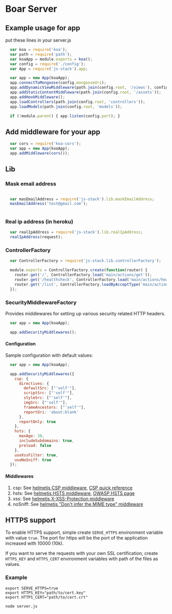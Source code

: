 # Boar Server 

## Example usage for app

put these lines in your server.js
``` javascript
  var koa = require('koa');
  var path = require('path');
  var koaApp = module.exports = koa();
  var config = require('./config');
  var App = require('js-stack').app;

  var app = new App(koaApp);
  app.connectToMongoose(config.mongooseUri);
  app.addDynamicViewMiddleware(path.join(config.root, '/views'), config.env === 'development');
  app.addStaticContentMiddleware(path.join(config.root, '/assets'));
  app.addHookMiddleware();
  app.loadControllers(path.join(config.root, 'controllers'));
  app.loadModels(path.join(config.root, 'models'));

  if (!module.parent) { app.listen(config.port); }
```
## Add middleware for your app
``` javascript
  var cors = require('koa-cors');
  var app = new App(koaApp);
  app.addMiddleware(cors());
```

## Lib

### Mask email address
``` javascript

  var masEmailAddress = require('js-stack').lib.maskEmailAddress;
  masEmailAddress('test@gmail.com');
  
```
### Real ip address (in heroku)
``` javascript
  var realIpAddress = require('js-stack').lib.realIpAddress;
  realIpAddress(request);
```
### ControllerFactory
``` javascript
  var ControllerFactory = require('js-stack.lib.controllerFactory');

  module.exports = ControllerFactory.create(function(router) {
    router.get('/', ControllerFactory.load('main/actions/get'));
    router.get('/healthcheck', ControllerFactory.load('main/actions/healthcheck/get'));
    router.get('/list', ControllerFactory.loadByAcceptType('main/actions/list/get'));
  });
```

### SecurityMiddlewareFactory
Provides middlewares for setting up various security related HTTP headers.

``` javascript
  var app = new App(koaApp);

  app.addSecurityMiddlewares();
```

#### Configuration
Sample configuration with default values:

``` javascript
  var app = new App(koaApp);

  app.addSecurityMiddlewares({
    csp: {
      directives: {
        defaultSrc: ["'self'"],
        scriptSrc: ["'self'"],
        styleSrc: ["'self'"],
        imgSrc: ["'self'"],
        frameAncestors: ["'self'"],
        reportUri: 'about:blank'
      },
      reportOnly: true
    },
    hsts: {
      maxAge: 30,
      includeSubdomains: true,
      preload: false
    },
    useXssFilter: true,
    useNoSniff: true
  });
```

#### Middlewares

1. csp: See [helmetjs CSP middleware](https://github.com/helmetjs/csp), [CSP quick reference](http://content-security-policy.com/)
2. hsts: See [helmetjs HSTS middleware](https://github.com/helmetjs/hsts), [OWASP HSTS page](https://www.owasp.org/index.php/HTTP_Strict_Transport_Security)
3. xss: See [helmetjs X-XSS-Protection middleware](https://github.com/helmetjs/x-xss-protection)
4. noSniff: See [helmetjs "Don't infer the MIME type" middleware](https://github.com/helmetjs/dont-sniff-mimetype)

## HTTPS support
To enable HTTPS support, simple create `SERVE_HTTPS` environment variable with value `true`.
The port for https will be the port of the application increased with 10000 (10k).

If you want to serve the requests with your own SSL certification, create `HTTPS_KEY` and `HTTPS_CERT`
environment variables with path of the files as values.

### Example
```
export SERVE_HTTPS=true
export HTTPS_KEY="path/to/cert.key"
export HTTPS_CERT="path/to/cert.crt"

node server.js
```
